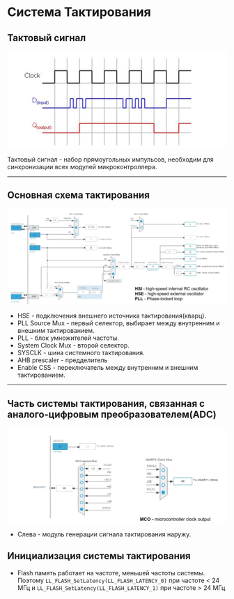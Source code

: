 # Система Тактирования

## Тактовый сигнал

![сигнал тактиования](./images/signal.png)

Тактовый сигнал - набор прямоугольных импульсов, необходим для синхронизации всех модулей микроконтроллера.

------------------------

## Основная схема тактирования

![сигнал тактиования](./images/tact.png)

- HSE - подключения внешнего источника тактирования(кварц).
- PLL Source Mux - первый селектор, выбирает между внутренним и внешним тактированием.
- PLL - блок умножителей частоты.
- System Clock Mux - второй селектор.
- SYSCLK - шина системного тактирования.
- AHB prescaler - предделитель
- Enable CSS - переключатель между внутренним и внешним тактированием.

------------------------

## Часть системы тактирования, связанная с аналого-цифровым преобразователем(ADC)

![сигнал тактиования](./images/adc_tact.png)

- Слева - модуль генерации сигнала тактирования наружу.

## Инициализация системы тактирования

- Flash память работает на частоте, меньшей частоты системы. Поэтому
  `LL_FLASH_SetLatency(LL_FLASH_LATENCY_0)` при частоте < 24 МГц и 
  `LL_FLASH_SetLatency(LL_FLASH_LATENCY_1)` при частоте > 24 МГц
